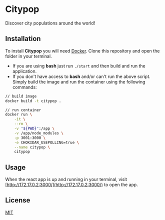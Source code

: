 # Citypop

Discover city populations around the world!

## Installation
To install **Citypop** you will need [Docker](https://www.docker.com/). Clone this repository and open the folder in your terminal.
- If you are using **bash** just run `./start` and then build and run the application.
- If you don't have access to **bash** and/or can't run the above script. Simply build the image and run the container using the following commands:

```bash
// build image
docker build -t citypop .

// run container
docker run \
    -it \
    --rm \
    -v "${PWD}":/app \
    -v /app/node_modules \
    -p 3001:3000 \
    -e CHOKIDAR_USEPOLLING=true \
    --name citypop \
    citypop
```

## Usage
When the react app is up and running in your terminal, visit [http://172.17.0.2:3000/](http://172.17.0.2:3000/) to open the app.

## License
[MIT](https://choosealicense.com/licenses/mit/)
